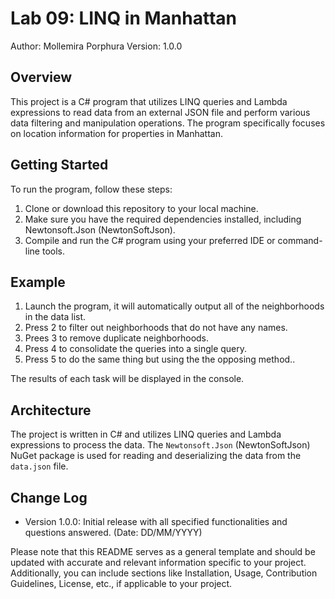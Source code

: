 # Lab 09: LINQ in Manhattan
Author: Mollemira Porphura
Version: 1.0.0

## Overview
This project is a C# program that utilizes LINQ queries and Lambda expressions to read data from an external JSON file and perform various data filtering and manipulation operations. The program specifically focuses on location information for properties in Manhattan.

## Getting Started
To run the program, follow these steps:

1. Clone or download this repository to your local machine.
2. Make sure you have the required dependencies installed, including Newtonsoft.Json (NewtonSoftJson).
3. Compile and run the C# program using your preferred IDE or command-line tools.

## Example

1. Launch the program, it will automatically output all of the neighborhoods in the data list.
2. Press 2 to filter out neighborhoods that do not have any names.
3. Prees 3 to remove duplicate neighborhoods.
4. Press 4 to consolidate the queries into a single query.
5. Press 5 to do the same thing but using the the opposing method..

The results of each task will be displayed in the console.

## Architecture
The project is written in C# and utilizes LINQ queries and Lambda expressions to process the data. The `Newtonsoft.Json` (NewtonSoftJson) NuGet package is used for reading and deserializing the data from the `data.json` file.

## Change Log
- Version 1.0.0: Initial release with all specified functionalities and questions answered. (Date: DD/MM/YYYY)

Please note that this README serves as a general template and should be updated with accurate and relevant information specific to your project. Additionally, you can include sections like Installation, Usage, Contribution Guidelines, License, etc., if applicable to your project.
